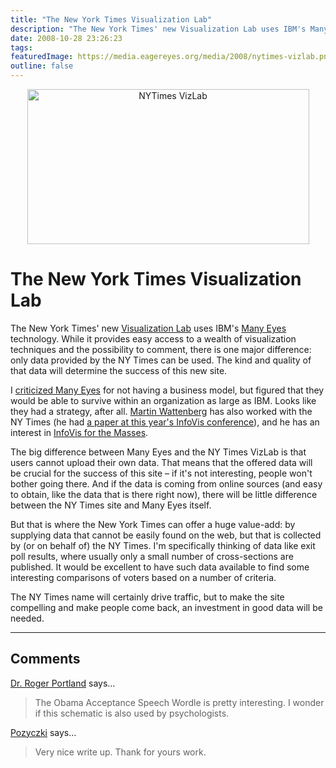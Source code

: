 ```yaml
---
title: "The New York Times Visualization Lab"
description: "The New York Times' new Visualization Lab uses IBM's Many Eyes technology. While it provides easy access to a wealth of visualization techniques and the possibility to comment, there is one major difference: only data provided by the NY Times can be used. The kind and quality of that data will determine the success of this new site."
date: 2008-10-28 23:26:23
tags: 
featuredImage: https://media.eagereyes.org/media/2008/nytimes-vizlab.png
outline: false
---
```


<p align="center"><img src="https://media.eagereyes.org/media/2008/nytimes-vizlab.png" border="0" alt="NYTimes VizLab" width="451" height="248" /></p>

# The New York Times Visualization Lab

The New York Times' new <a href="http://vizlab.nytimes.com/">Visualization Lab</a> uses IBM's <a href="http://many-eyes.com/">Many Eyes</a> technology. While it provides easy access to a wealth of visualization techniques and the possibility to comment, there is one major difference: only data provided by the NY Times can be used. The kind and quality of that data will determine the success of this new site.

I <a href="/VisCrit/Swivel-vs-Many-Eyes.html">criticized Many Eyes</a> for not having a business model, but figured that they would be able to survive within an organization as large as IBM. Looks like they had a strategy, after all. <a href="http://www.research.ibm.com/visual/martin.html">Martin Wattenberg</a> has also worked with the NY Times (he had <a href="http://carlosscheidegger.wordpress.com/2008/10/20/infovis-2008-stacked-graphs/">a paper at this year's InfoVis conference</a>), and he has an interest in <a href="/blog/infovis-2007-infovis-for-the-masses.html">InfoVis for the Masses</a>.

The big difference between Many Eyes and the NY Times VizLab is that users cannot upload their own data. That means that the offered data will be crucial for the success of this site &ndash; if it's not interesting, people won't bother going there. And if the data is coming from online sources (and easy to obtain, like the data that is there right now), there will be little difference between the NY Times site and Many Eyes itself.

But that is where the New York Times can offer a huge value-add: by supplying data that cannot be easily found on the web, but that is collected by (or on behalf of) the NY Times. I'm specifically thinking of data like exit poll results, where usually only a small number of cross-sections are published. It would be excellent to have such data available to find some interesting comparisons of voters based on a number of criteria.

The NY Times name will certainly drive traffic, but to make the site compelling and make people come back, an investment in good data will be needed.


<PostedBy />


<aside class="comments">

---
## Comments

<a href="http://www.pdxsmiles.com/dental-implants-portland/" rel="nofollow noopener" target="_blank">Dr. Roger Portland</a> says…
>	<p>The Obama Acceptance Speech Wordle is pretty interesting. I wonder if this schematic is also used by psychologists.</p>

<a href="http://mkredyty.net" rel="nofollow noopener" target="_blank">Pozyczki</a> says…
>	<p>Very nice write up. Thank for yours work.</p>
>	<p> </p>

</aside>

